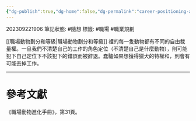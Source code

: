 ```yaml
---
{"dg-publish":true,"dg-home":false,"dg-permalink":"career-positioning-and-discretion","permalink":"/career-positioning-and-discretion/","dgPassFrontmatter":true}
---
```



202309221906
筆記狀態: #隨想
標籤: #職場 #職業規劃 

[[職場動物劃分和等級\|職場動物劃分和等級]] 裡的每一隻動物都有不同的自由裁量權。一旦我們不清楚自己的工作的角色定位（不清楚自己是什麼動物），則可能犯下自己定位下不該犯下的錯誤而被辭退。蠢驢如果想獲得獵犬的特權和，則會有可能丟掉工作。

---
# 參考文獻

《職場動物進化手冊》，第31頁。